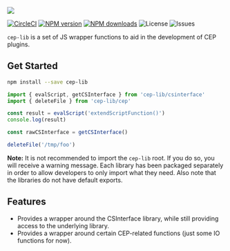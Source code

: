![][header-image]

[![CircleCI][circleci-image]][circleci-url]
[![NPM version][npm-version]][npm-url]
[![NPM downloads][npm-downloads]][npm-url]
![License][license]
![Issues][issues]

`cep-lib` is a set of JS wrapper functions to aid in the development of CEP plugins.

## Get Started

```sh
npm install --save cep-lib
```

```js
import { evalScript, getCSInterface } from 'cep-lib/csinterface'
import { deleteFile } from 'cep-lib/cep'

const result = evalScript('extendScriptFunction()')
console.log(result)

const rawCSInterface = getCSInterface()

deleteFile('/tmp/foo')
```

**Note:** It is not recommended to import the `cep-lib` root. If you do so, you will receive a warning message.
Each library has been packaged separately in order to allow developers to only import what they need. Also
note that the libraries do not have default exports.

## Features

- Provides a wrapper around the CSInterface library, while still providing access to the underlying library.
- Provides a wrapper around certain CEP-related functions (just some IO functions for now).

[header-image]: https://raw.githubusercontent.com/sammarks/art/master/cep-lib/header.jpg
[circleci-image]: https://img.shields.io/circleci/project/github/sammarks/cep-lib.svg
[circleci-url]: https://circleci.com/gh/sammarks/cep-lib/tree/master
[npm-version]: https://img.shields.io/npm/v/cep-lib.svg
[npm-downloads]: https://img.shields.io/npm/dm/cep-lib.svg
[npm-url]: https://www.npmjs.com/package/cep-lib
[license]: https://img.shields.io/github/license/sammarks/cep-lib.svg
[issues]: https://img.shields.io/github/issues/sammarks/cep-lib.svg
